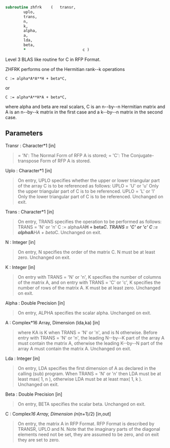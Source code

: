 ```fortran
subroutine zhfrk	(	transr,
		uplo,
		trans,
		n,
		k,
		alpha,
		a,
		lda,
		beta,
		*                         c )
```

 Level 3 BLAS like routine for C in RFP Format.

 ZHFRK performs one of the Hermitian rank--k operations

    C := alpha*A*A**H + beta*C,

 or

    C := alpha*A**H*A + beta*C,

 where alpha and beta are real scalars, C is an n--by--n Hermitian
 matrix and A is an n--by--k matrix in the first case and a k--by--n
 matrix in the second case.

## Parameters
Transr : Character*1 [in]
> = 'N':  The Normal Form of RFP A is stored;
> = 'C':  The Conjugate-transpose Form of RFP A is stored.

Uplo : Character*1 [in]
> On  entry,   UPLO  specifies  whether  the  upper  or  lower
> triangular  part  of the  array  C  is to be  referenced  as
> follows:
> UPLO = 'U' or 'u'   Only the  upper triangular part of  C
> is to be referenced.
> UPLO = 'L' or 'l'   Only the  lower triangular part of  C
> is to be referenced.
> Unchanged on exit.

Trans : Character*1 [in]
> On entry,  TRANS  specifies the operation to be performed as
> follows:
> TRANS = 'N' or 'n'   C := alpha*A*A**H + beta*C.
> TRANS = 'C' or 'c'   C := alpha*A**H*A + beta*C.
> Unchanged on exit.

N : Integer [in]
> On entry,  N specifies the order of the matrix C.  N must be
> at least zero.
> Unchanged on exit.

K : Integer [in]
> On entry with  TRANS = 'N' or 'n',  K  specifies  the number
> of  columns   of  the   matrix   A,   and  on   entry   with
> TRANS = 'C' or 'c',  K  specifies  the number of rows of the
> matrix A.  K must be at least zero.
> Unchanged on exit.

Alpha : Double Precision [in]
> On entry, ALPHA specifies the scalar alpha.
> Unchanged on exit.

A : Complex*16 Array, Dimension (lda,ka) [in]
> where KA
> is K  when TRANS = 'N' or 'n', and is N otherwise. Before
> entry with TRANS = 'N' or 'n', the leading N--by--K part of
> the array A must contain the matrix A, otherwise the leading
> K--by--N part of the array A must contain the matrix A.
> Unchanged on exit.

Lda : Integer [in]
> On entry, LDA specifies the first dimension of A as declared
> in  the  calling  (sub)  program.   When  TRANS = 'N' or 'n'
> then  LDA must be at least  max( 1, n ), otherwise  LDA must
> be at least  max( 1, k ).
> Unchanged on exit.

Beta : Double Precision [in]
> On entry, BETA specifies the scalar beta.
> Unchanged on exit.

C : Complex*16 Array, Dimension (n*(n+1)/2) [in,out]
> On entry, the matrix A in RFP Format. RFP Format is
> described by TRANSR, UPLO and N. Note that the imaginary
> parts of the diagonal elements need not be set, they are
> assumed to be zero, and on exit they are set to zero.

